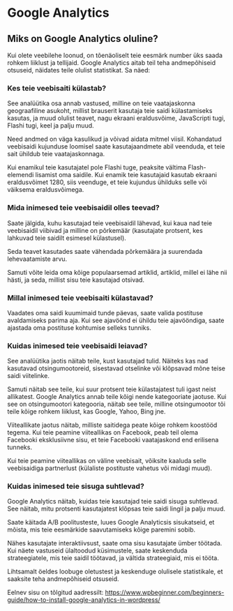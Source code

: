 # Google Analytics

## Miks on Google Analytics oluline?
Kui olete veebilehe loonud, on tõenäoliselt teie eesmärk number üks saada rohkem liiklust ja tellijaid. Google Analytics aitab teil teha andmepõhiseid otsuseid, näidates teile olulist statistikat. Sa näed:

### Kes teie veebisaiti külastab?
See analüütika osa annab vastused, milline on teie vaatajaskonna geograafiline asukoht, millist brauserit kasutaja teie saidi külastamiseks kasutas, ja muud olulist teavet, nagu ekraani eraldusvõime, JavaScripti tugi, Flashi tugi, keel ja palju muud.

Need andmed on väga kasulikud ja võivad aidata mitmel viisil. Kohandatud veebisaidi kujunduse loomisel saate kasutajaandmete abil veenduda, et teie sait ühildub teie vaatajaskonnaga.

Kui enamikul teie kasutajatel pole Flashi tuge, peaksite vältima Flash-elemendi lisamist oma saidile. Kui enamik teie kasutajaid kasutab ekraani eraldusvõimet 1280, siis veenduge, et teie kujundus ühilduks selle või väiksema eraldusvõimega.

### Mida inimesed teie veebisaidil olles teevad?
Saate jälgida, kuhu kasutajad teie veebisaidil lähevad, kui kaua nad teie veebisaidil viibivad ja milline on põrkemäär (kasutajate protsent, kes lahkuvad teie saidilt esimesel külastusel).

Seda teavet kasutades saate vähendada põrkemäära ja suurendada lehevaatamiste arvu.

Samuti võite leida oma kõige populaarsemad artiklid, artiklid, millel ei lähe nii hästi, ja seda, millist sisu teie kasutajad otsivad.

### Millal inimesed teie veebisaiti külastavad?
Vaadates oma saidi kuumimaid tunde päevas, saate valida postituse avaldamiseks parima aja. Kui see ajavöönd ei ühildu teie ajavööndiga, saate ajastada oma postituse kohtumise selleks tunniks.

### Kuidas inimesed teie veebisaidi leiavad?
See analüütika jaotis näitab teile, kust kasutajad tulid. Näiteks kas nad kasutavad otsingumootoreid, sisestavad otselinke või klõpsavad mõne teise saidi viitelinke.

Samuti näitab see teile, kui suur protsent teie külastajatest tuli igast neist allikatest. Google Analytics annab teile kõigi nende kategooriate jaotuse. Kui see on otsingumootori kategooria, näitab see teile, milline otsingumootor tõi teile kõige rohkem liiklust, kas Google, Yahoo, Bing jne.

Viiteallikate jaotus näitab, milliste saitidega peate kõige rohkem koostööd tegema. Kui teie peamine viiteallikas on Facebook, peab teil olema Facebooki eksklusiivne sisu, et teie Facebooki vaatajaskond end erilisena tunneks.

Kui teie peamine viiteallikas on väline veebisait, võiksite kaaluda selle veebisaidiga partnerlust (külaliste postituste vahetus või midagi muud).

### Kuidas inimesed teie sisuga suhtlevad?
Google Analytics näitab, kuidas teie kasutajad teie saidi sisuga suhtlevad. See näitab, mitu protsenti kasutajatest klõpsas teie saidi lingil ja palju muud.

Saate käitada A/B poolitusteste, luues Google Analyticsis sisukatseid, et mõista, mis teie eesmärkide saavutamiseks kõige paremini sobib.

Nähes kasutajate interaktiivsust, saate oma sisu kasutajate ümber töötada. Kui näete vastuseid ülaltoodud küsimustele, saate keskenduda strateegiatele, mis teie saidil töötavad, ja vältida strateegiaid, mis ei tööta.

Lihtsamalt öeldes loobuge oletustest ja keskenduge olulisele statistikale, et saaksite teha andmepõhiseid otsuseid.

Eelnev sisu on tõlgitud aadressilt: https://www.wpbeginner.com/beginners-guide/how-to-install-google-analytics-in-wordpress/